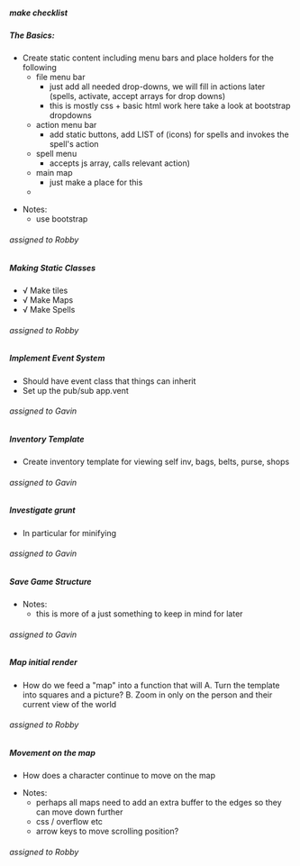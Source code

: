 ##### make checklist

##### The Basics:
* Create static content including menu bars and place holders for the following
  * file menu bar
    - just add all needed drop-downs, we will fill in actions later (spells, activate, accept arrays for drop downs)
    - this is mostly css + basic html work here take a look at bootstrap dropdowns
  * action menu bar
    - add static buttons, add LIST of (icons) for spells and invokes the spell's action
  * spell menu
    - accepts js array, calls relevant action)
  * main map
    - just make a place for this
  *
+ Notes:
  + use bootstrap
###### assigned to Robby

##### Making Static Classes
* √ Make tiles
* √ Make Maps
* √ Make Spells
###### assigned to Robby

##### Implement Event System
* Should have event class that things can inherit
* Set up the pub/sub app.vent
###### assigned to Gavin

##### Inventory Template
* Create inventory template for viewing self inv, bags, belts, purse, shops
###### assigned to Gavin

##### Investigate grunt
* In particular for minifying
###### assigned to Gavin

##### Save Game Structure
+ Notes:
  + this is more of a just something to keep in mind for later
###### assigned to Gavin

##### Map initial render
* How do we feed a "map" into a function that will
  A. Turn the template into squares and a picture?
  B. Zoom in only on the person and their current view of the world
###### assigned to Robby

##### Movement on the map
* How does a character continue to move on the map
+ Notes:
  + perhaps all maps need to add an extra buffer to the edges so they can move down further
  + css / overflow etc
  + arrow keys to move scrolling position?
###### assigned to Robby

